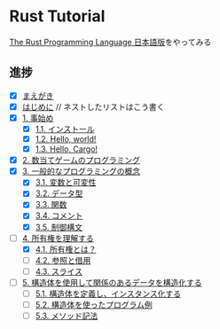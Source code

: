 # Rust Tutorial

[The Rust Programming Language 日本語版](https://doc.rust-jp.rs/book-ja/title-page.html)をやってみる

## 進捗

- [x] [まえがき](https://doc.rust-jp.rs/book-ja/foreword.html)
- [x] [はじめに](https://doc.rust-jp.rs/book-ja/ch00-00-introduction.html)
      // ネストしたリストはこう書く
- [x] [1. 事始め](https://doc.rust-jp.rs/book-ja/ch01-00-getting-started.html)
  - [x] [1.1. インストール](https://doc.rust-jp.rs/book-ja/ch01-01-installation.html)
  - [x] [1.2. Hello, world!](https://doc.rust-jp.rs/book-ja/ch01-02-hello-world.html)
  - [x] [1.3. Hello, Cargo!](https://doc.rust-jp.rs/book-ja/ch01-03-hello-cargo.html)
- [x] [2. 数当てゲームのプログラミング](https://doc.rust-jp.rs/book-ja/ch02-00-guessing-game-tutorial.html)
- [x] [3. 一般的なプログラミングの概念](https://doc.rust-jp.rs/book-ja/ch03-00-common-programming-concepts.html)
  - [x] [3.1. 変数と可変性](https://doc.rust-jp.rs/book-ja/ch03-01-variables-and-mutability.html)
  - [x] [3.2. データ型](https://doc.rust-jp.rs/book-ja/ch03-02-data-types.html)
  - [x] [3.3. 関数](https://doc.rust-jp.rs/book-ja/ch03-03-how-functions-work.html)
  - [x] [3.4. コメント](https://doc.rust-jp.rs/book-ja/ch03-04-comments.html)
  - [x] [3.5. 制御構文](https://doc.rust-jp.rs/book-ja/ch03-05-control-flow.html)
- [ ] [4. 所有権を理解する](https://doc.rust-jp.rs/book-ja/ch04-00-understanding-ownership.html)
  - [x] [4.1. 所有権とは？](https://doc.rust-jp.rs/book-ja/ch04-01-what-is-ownership.html)
  - [ ] [4.2. 参照と借用](https://doc.rust-jp.rs/book-ja/ch04-02-references-and-borrowing.html)
  - [ ] [4.3. スライス](https://doc.rust-jp.rs/book-ja/ch04-03-slices.html)
- [ ] [5. 構造体を使用して関係のあるデータを構造化する](https://doc.rust-jp.rs/book-ja/ch05-00-structs.html)
  - [ ] [5.1. 構造体を定義し、インスタンス化する](https://doc.rust-jp.rs/book-ja/ch05-01-defining-structs.html)
  - [ ] [5.2. 構造体を使ったプログラム例](https://doc.rust-jp.rs/book-ja/ch05-02-example-structs.html)
  - [ ] [5.3. メソッド記法](https://doc.rust-jp.rs/book-ja/ch05-03-method-syntax.html)
